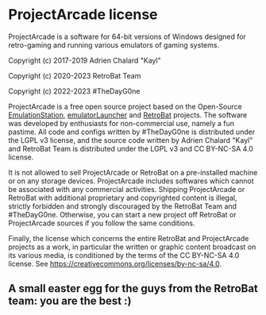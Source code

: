 # ProjectArcade license

ProjectArcade is a software for 64-bit versions of Windows designed for retro-gaming and running various emulators of gaming systems.

Copyright (c) 2017-2019 Adrien Chalard "Kayl"

Copyright (c) 2020-2023 RetroBat Team

Copyright (c) 2022-2023 #TheDayG0ne

ProjectArcade is a free open source project based on the Open-Source [EmulationStation](https://github.com/fabricecaruso/batocera-emulationstation), [emulatorLauncher](https://github.com/fabricecaruso/batocera-ports) and [RetroBat](https://github.com/kaylh/Retrobat) projects. The software was developed by enthusiasts for non-commercial use, namely a fun pastime. All code and configs written by #TheDayG0ne is distributed under the LGPL v3 license, and the source code written by Adrien Chalard "Kayl" and RetroBat Team is distributed under the LGPL v3 and CC BY-NC-SA 4.0 license.

It is not allowed to sell ProjectArcade or RetroBat on a pre-installed machine or on any storage devices. 
ProjectArcade includes softwares which cannot be associated with any commercial activities.
Shipping ProjectArcade or RetroBat with additional proprietary and copyrighted content is illegal, strictly forbidden and strongly discouraged by the RetroBat Team and #TheDayG0ne.
Otherwise, you can start a new project off RetroBat or ProjectArcade sources if you follow the same conditions.

Finally, the license which concerns the entire RetroBat and ProjectArcade projects as a work, in particular the written or graphic content broadcast on its various media, is conditioned by the terms of the CC BY-NC-SA 4.0 license.
See https://creativecommons.org/licenses/by-nc-sa/4.0.

## A small easter egg for the guys from the RetroBat team: you are the best :)
